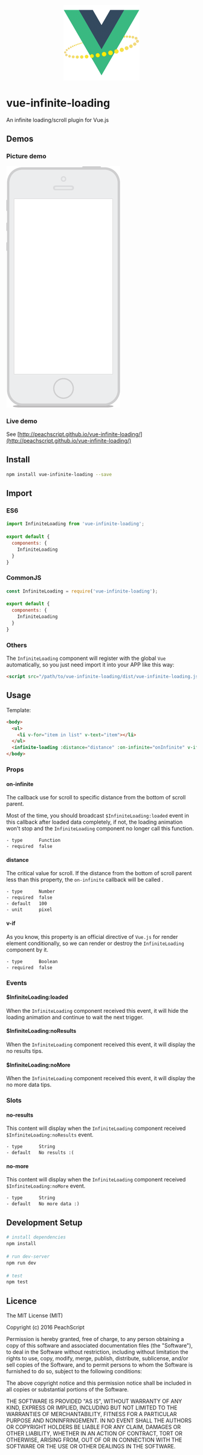 <p align="center"><img width="200" src="./doc/logo.png"></p>

# vue-infinite-loading
An infinite loading/scroll plugin for Vue.js

## Demos

### Picture demo

![Picture demo](./doc/demo.gif)

### Live demo

See [http://peachscript.github.io/vue-infinite-loading/](http://peachscript.github.io/vue-infinite-loading/)

## Install
```bash
npm install vue-infinite-loading --save
```

## Import

### ES6
```js
import InfiniteLoading from 'vue-infinite-loading';

export default {
  components: {
    InfiniteLoading
  }
}
```

### CommonJS
```js
const InfiniteLoading = require('vue-infinite-loading');

export default {
  components: {
    InfiniteLoading
  }
}
```

### Others
The `InfiniteLoading` component will register with the global `Vue` automatically, so you just need import it into your APP like this way:
```html
<script src="/path/to/vue-infinite-loading/dist/vue-infinite-loading.js"></script>
```

## Usage
Template:
```html
<body>
  <ul>
    <li v-for="item in list" v-text="item"></li>
  </ul>
  <infinite-loading :distance="distance" :on-infinite="onInfinite" v-if="isLoadedAllData"></infinite-loading>
</body>
```
### Props

#### on-infinite
The callback use for scroll to specific distance from the bottom of scroll parent.

Most of the time, you should broadcast `$InfiniteLoading:loaded` event in this callback after loaded data completely, if not, the loading animation won't stop and the `InfiniteLoading` component no longer call this function.
```
- type      Function
- required  false
```

#### distance
The critical value for scroll. If the distance from the bottom of scroll parent less than this property, the `on-infinite` callback will be called .
```
- type      Number
- required  false
- default   100
- unit      pixel
```

#### v-if
As you know, this property is an official directive of `Vue.js` for render element conditionally, so we can render or destroy the `InfiniteLoading` component by it.
```
- type      Boolean
- required  false
```

### Events

#### $InfiniteLoading:loaded
When the `InfiniteLoading` component received this event, it will hide the loading animation and continue to wait the next trigger.

#### $InfiniteLoading:noResults
When the `InfiniteLoading` component received this event, it will display the no results tips.

#### $InfiniteLoading:noMore
When the `InfiniteLoading` component received this event, it will display the no more data tips.

### Slots

#### no-results
This content will display when the `InfiniteLoading` component received `$InfiniteLoading:noResults` event.
```
- type      String
- default   No results :(
```

#### no-more
This content will display when the `InfiniteLoading` component received `$InfiniteLoading:noMore` event.
```
- type      String
- default   No more data :)
```

## Development Setup
```bash
# install dependencies
npm install

# run dev-server
npm run dev

# test
npm test
```

## Licence
The MIT License (MIT)

Copyright (c) 2016 PeachScript

Permission is hereby granted, free of charge, to any person obtaining a copy
of this software and associated documentation files (the "Software"), to deal
in the Software without restriction, including without limitation the rights
to use, copy, modify, merge, publish, distribute, sublicense, and/or sell
copies of the Software, and to permit persons to whom the Software is
furnished to do so, subject to the following conditions:

The above copyright notice and this permission notice shall be included in all
copies or substantial portions of the Software.

THE SOFTWARE IS PROVIDED "AS IS", WITHOUT WARRANTY OF ANY KIND, EXPRESS OR
IMPLIED, INCLUDING BUT NOT LIMITED TO THE WARRANTIES OF MERCHANTABILITY,
FITNESS FOR A PARTICULAR PURPOSE AND NONINFRINGEMENT. IN NO EVENT SHALL THE
AUTHORS OR COPYRIGHT HOLDERS BE LIABLE FOR ANY CLAIM, DAMAGES OR OTHER
LIABILITY, WHETHER IN AN ACTION OF CONTRACT, TORT OR OTHERWISE, ARISING FROM,
OUT OF OR IN CONNECTION WITH THE SOFTWARE OR THE USE OR OTHER DEALINGS IN THE
SOFTWARE.
